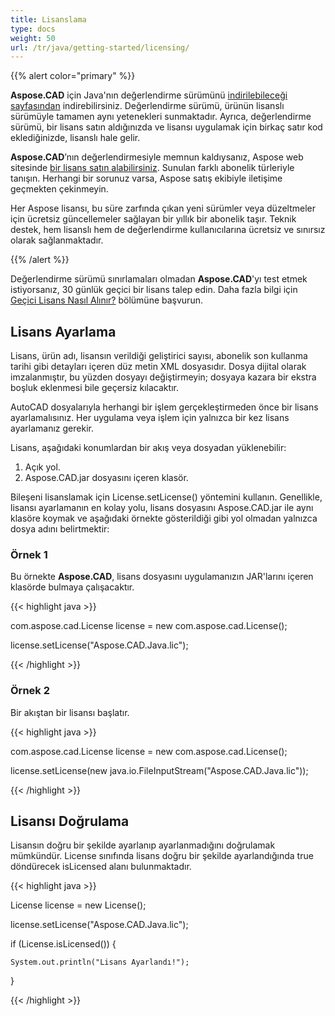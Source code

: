 ```yaml
---
title: Lisanslama
type: docs
weight: 50
url: /tr/java/getting-started/licensing/
---
```


{{% alert color="primary" %}}

**Aspose.CAD** için Java'nın değerlendirme sürümünü [indirilebileceği sayfasından](https://releases.aspose.com/java/repo/com/aspose/aspose-cad/) indirebilirsiniz. Değerlendirme sürümü, ürünün lisanslı sürümüyle tamamen aynı yetenekleri sunmaktadır. Ayrıca, değerlendirme sürümü, bir lisans satın aldığınızda ve lisansı uygulamak için birkaç satır kod eklediğinizde, lisanslı hale gelir.

**Aspose.CAD**’nın değerlendirmesiyle memnun kaldıysanız, Aspose web sitesinde [bir lisans satın alabilirsiniz](https://purchase.aspose.com/buy). Sunulan farklı abonelik türleriyle tanışın. Herhangi bir sorunuz varsa, Aspose satış ekibiyle iletişime geçmekten çekinmeyin.

Her Aspose lisansı, bu süre zarfında çıkan yeni sürümler veya düzeltmeler için ücretsiz güncellemeler sağlayan bir yıllık bir abonelik taşır. Teknik destek, hem lisanslı hem de değerlendirme kullanıcılarına ücretsiz ve sınırsız olarak sağlanmaktadır.

{{% /alert %}}

Değerlendirme sürümü sınırlamaları olmadan **Aspose.CAD**'yı test etmek istiyorsanız, 30 günlük geçici bir lisans talep edin. Daha fazla bilgi için [Geçici Lisans Nasıl Alınır?](https://purchase.aspose.com/temporary-license) bölümüne başvurun.

## **Lisans Ayarlama**

Lisans, ürün adı, lisansın verildiği geliştirici sayısı, abonelik son kullanma tarihi gibi detayları içeren düz metin XML dosyasıdır. Dosya dijital olarak imzalanmıştır, bu yüzden dosyayı değiştirmeyin; dosyaya kazara bir ekstra boşluk eklenmesi bile geçersiz kılacaktır.

AutoCAD dosyalarıyla herhangi bir işlem gerçekleştirmeden önce bir lisans ayarlamalısınız. Her uygulama veya işlem için yalnızca bir kez lisans ayarlamanız gerekir.

Lisans, aşağıdaki konumlardan bir akış veya dosyadan yüklenebilir:

1. Açık yol.
1. Aspose.CAD.jar dosyasını içeren klasör.

Bileşeni lisanslamak için License.setLicense() yöntemini kullanın. Genellikle, lisansı ayarlamanın en kolay yolu, lisans dosyasını Aspose.CAD.jar ile aynı klasöre koymak ve aşağıdaki örnekte gösterildiği gibi yol olmadan yalnızca dosya adını belirtmektir:

### **Örnek 1**

Bu örnekte **Aspose.CAD**, lisans dosyasını uygulamanızın JAR'larını içeren klasörde bulmaya çalışacaktır.

{{< highlight java >}}

com.aspose.cad.License license = new com.aspose.cad.License();

license.setLicense("Aspose.CAD.Java.lic");

{{< /highlight >}}

### **Örnek 2**

Bir akıştan bir lisansı başlatır.

{{< highlight java >}}

com.aspose.cad.License license = new com.aspose.cad.License();

license.setLicense(new java.io.FileInputStream("Aspose.CAD.Java.lic"));

{{< /highlight >}}

## **Lisansı Doğrulama**

Lisansın doğru bir şekilde ayarlanıp ayarlanmadığını doğrulamak mümkündür. License sınıfında lisans doğru bir şekilde ayarlandığında true döndürecek isLicensed alanı bulunmaktadır.

{{< highlight java >}}

License license = new License();

license.setLicense("Aspose.CAD.Java.lic");

if (License.isLicensed()) {

    System.out.println("Lisans Ayarlandı!");

}

{{< /highlight >}}
